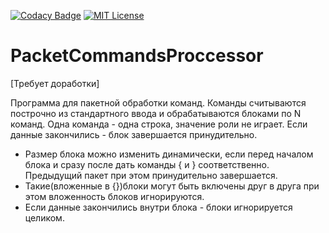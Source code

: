 [![Codacy Badge](https://app.codacy.com/project/badge/Grade/d402a715ed334152bc8448b328c76bb8)](https://www.codacy.com/gh/reficul0/PacketCommandsProccessor/dashboard?utm_source=github.com&amp;utm_medium=referral&amp;utm_content=reficul0/PacketCommandsProccessor&amp;utm_campaign=Badge_Grade)
[![MIT License](https://img.shields.io/badge/license-MIT-blue.svg?style=flat)](https://github.com/RocketChat/Rocket.Chat/raw/master/LICENSE)

# PacketCommandsProccessor
[Требует доработки]

Программа для пакетной обработки команд. Команды считываются построчно из стандартного
ввода и обрабатываются блоками по N команд. Одна команда - одна строка, значение роли не играет. Если
данные закончились - блок завершается принудительно.
+ Размер блока можно изменить динамически, если перед началом блока и сразу после дать команды { и }
соответственно. Предыдущий пакет при этом принудительно завершается.
+ Такие(вложенные в {})блоки могут быть включены друг в друга при этом вложенность блоков игнорируются.
+ Если данные закончились внутри блока - блоки игнорируется целиком.
